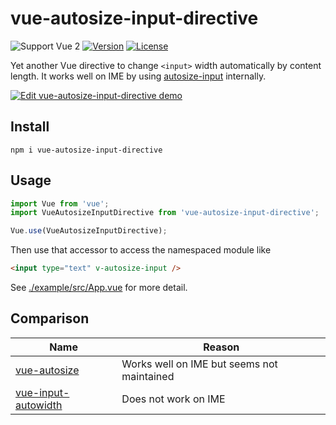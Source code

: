 # vue-autosize-input-directive

![Support Vue 2](https://img.shields.io/badge/support-Vue%202-yellowgreen.svg)
[![Version](https://img.shields.io/npm/v/vue-autosize-input-directive.svg)](https://www.npmjs.com/package/vue-autosize-input-directive)
[![License](https://img.shields.io/github/license/fixpoint/vue-autosize-input-directive.svg)](LICENSE)

Yet another Vue directive to change `<input>` width automatically by content length.
It works well on IME by using [autosize-input](https://github.com/yuanqing/autosize-input) internally.

[![Edit vue-autosize-input-directive demo](https://codesandbox.io/static/img/play-codesandbox.svg)](https://codesandbox.io/s/vue-autosize-input-directive-demo-fzcmq?fontsize=14&hidenavigation=1&theme=dark)

## Install

```
npm i vue-autosize-input-directive
```

## Usage

```javascript
import Vue from 'vue';
import VueAutosizeInputDirective from 'vue-autosize-input-directive';

Vue.use(VueAutosizeInputDirective);
```

Then use that accessor to access the namespaced module like

```html
<input type="text" v-autosize-input />
```

See [./example/src/App.vue](./example/src/App.vue) for more detail.

## Comparison

| Name                                                                   | Reason                                     |
| ---------------------------------------------------------------------- | ------------------------------------------ |
| [vue-autosize](https://github.com/mage3k/vue-autosize)                 | Works well on IME but seems not maintained |
| [vue-input-autowidth](https://github.com/syropian/vue-input-autowidth) | Does not work on IME                       |
